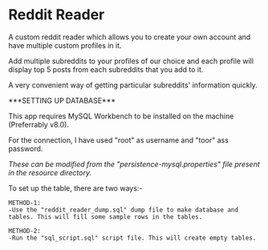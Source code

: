# Reddit Reader

A custom reddit reader which allows you to create your own account and have multiple custom profiles in it.

Add multiple subreddits to your profiles of our choice and each profile will display top 5 posts from each subreddits that you add to it.

A very convenient way of getting particular subreddits' information quickly.

\*\*\*SETTING UP DATABASE\*\*\*

This app requires MySQL Workbench to be installed on the machine (Preferrably v8.0).

For the connection, I have used "root" as username and "toor" ass password.

*These can be modified from the "persistence-mysql.properties" file present in the resource directory.*

To set up the table, there are two ways:-

    METHOD-1:
    -Use the "reddit_reader_dump.sql" dump file to make database and tables. This will fill some sample rows in the tables.

    METHOD-2:
    -Run the "sql_script.sql" script file. This will create empty tables. 

